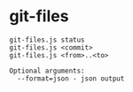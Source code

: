 # git-files

```
git-files.js status
git-files.js <commit>
git-files.js <from>..<to>

Optional arguments:
  --format=json - json output
```
